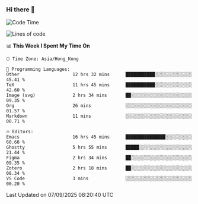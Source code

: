 ### Hi there 👋

<!--
**nicehiro/nicehiro** is a ✨ _special_ ✨ repository because its `README.md` (this file) appears on your GitHub profile.

Here are some ideas to get you started:

- 🔭 I’m currently working on ...
- 🌱 I’m currently learning ...
- 👯 I’m looking to collaborate on ...
- 🤔 I’m looking for help with ...
- 💬 Ask me about ...
- 📫 How to reach me: ...
- 😄 Pronouns: ...
- ⚡ Fun fact: ...
-->

<!--START_SECTION:waka-->
![Code Time](http://img.shields.io/badge/Code%20Time-988%20hrs%2019%20mins-blue)

![Lines of code](https://img.shields.io/badge/From%20Hello%20World%20I%27ve%20Written-1.9%20million%20lines%20of%20code-blue)

📊 **This Week I Spent My Time On** 

```text
🕑︎ Time Zone: Asia/Hong_Kong

💬 Programming Languages: 
Other                    12 hrs 32 mins      ███████████░░░░░░░░░░░░░░   45.41 % 
TeX                      11 hrs 45 mins      ███████████░░░░░░░░░░░░░░   42.60 % 
Image (svg)              2 hrs 34 mins       ██░░░░░░░░░░░░░░░░░░░░░░░   09.35 % 
Org                      26 mins             ░░░░░░░░░░░░░░░░░░░░░░░░░   01.57 % 
Markdown                 11 mins             ░░░░░░░░░░░░░░░░░░░░░░░░░   00.71 % 

🔥 Editors: 
Emacs                    16 hrs 45 mins      ███████████████░░░░░░░░░░   60.68 % 
Ghostty                  5 hrs 55 mins       █████░░░░░░░░░░░░░░░░░░░░   21.44 % 
Figma                    2 hrs 34 mins       ██░░░░░░░░░░░░░░░░░░░░░░░   09.35 % 
Zotero                   2 hrs 18 mins       ██░░░░░░░░░░░░░░░░░░░░░░░   08.34 % 
VS Code                  3 mins              ░░░░░░░░░░░░░░░░░░░░░░░░░   00.20 % 
```


 Last Updated on 07/09/2025 08:20:40 UTC
<!--END_SECTION:waka-->
